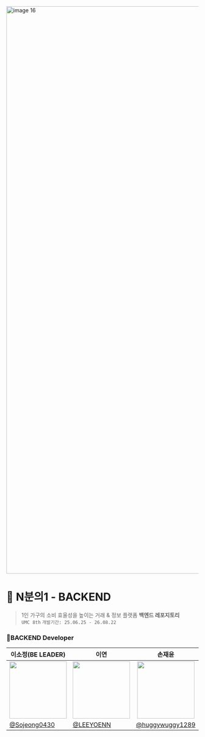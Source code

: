 <img width="4328" height="1488" alt="image 16" src="https://github.com/user-attachments/assets/d9cba231-6146-42ce-bc3c-427cadb98c20" />

# 🛒 N분의1 - BACKEND
> 1인 가구의 소비 효울성을 높이는 거래 & 정보 플랫폼 **백엔드 레포지토리** </br>
`UMC 8th`
`개발기간: 25.06.25 - 26.08.22`

### 🛒BACKEND Developer
| <center>이소정(BE LEADER)</center>| <center>이연</center>| <center>손재윤</center>| <center>김민서</center>| <center>양재희</center>| 
| -------------------------------------------------------------------------------------------------- | ------------------------------------------------------------------------------------------------------- | ------------------------------------------------------------------------------------------------- | ------------------------------------------------------------------------------------------------- | -------------------------------------------------------------------------------------------------- |
| <center><img width="150px" src="https://avatars.githubusercontent.com/Sojeong0430" /></center> | <center><img width="150px" src="https://avatars.githubusercontent.com/LEEYOENN" /></center> | <center><img width="150px" src="https://avatars.githubusercontent.com/huggywuggy1289" /></center> | <center><img width="150px" src="https://avatars.githubusercontent.com/galllee" /></center> | <center><img width="150px" src="https://avatars.githubusercontent.com/jaehee0318" /></center> |
| [@Sojeong0430](https://github.com/Sojeong0430) | [@LEEYOENN](https://github.com/LEEYOENN)| [@huggywuggy1289](https://github.com/huggywuggy1289) | [@galllee](https://github.com/galllee) | [@jaehee0318](https://github.com/jaehee0318) |
<br/>
